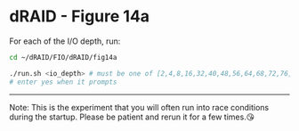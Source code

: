 # dRAID - Figure 14a

For each of the I/O depth, run:
```Bash
cd ~/dRAID/FIO/dRAID/fig14a

./run.sh <io_depth> # must be one of [2,4,8,16,32,40,48,56,64,68,72,76,80,88,104,128]
# enter yes when it prompts
```
***
Note: This is the experiment that you will often run into race conditions during the startup. Please be patient and rerun it for a few times.:kissing_heart: